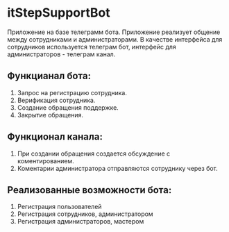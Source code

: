 # itStepSupportBot
Приложение на базе телеграмм бота. Приложение реализует общение между сотрудниками и администраторами.
В качестве интерфейса для сотрудников используется телеграм бот, интерфейс для администраторов - телеграм канал.
## Функцианал бота:
1. Запрос на регистрацию сотрудника.
2. Верификация сотрудника.
3. Создание обращения поддержке.
4. Закрытие обращения.
## Функционал канала:
1. При создании обращения создается обсуждение с коментированием.
2. Коментарии администратора отправляются сотруднику через бот. 

## Реализованные возможности бота:
1. Регистрация пользователей
2. Регистрация сотрудников, администратором
3. Регистрация администраторов, мастером

